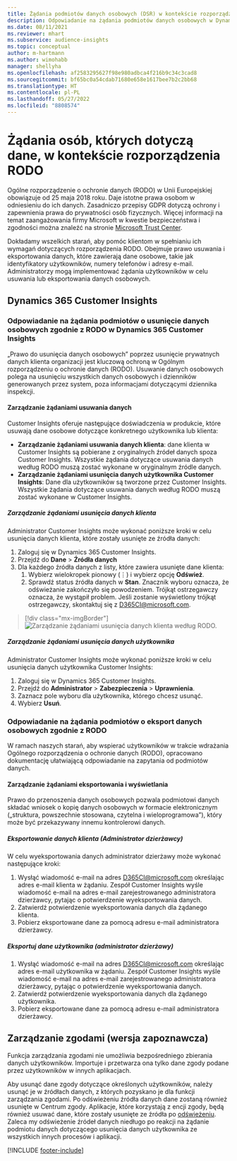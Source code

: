```yaml
---
title: Żądania podmiotów danych osobowych (DSR) w kontekście rozporządzenia RODO | Microsoft Docs
description: Odpowiadanie na żądania podmiotów danych osobowych w Dynamics 365 Customer Insights.
ms.date: 08/11/2021
ms.reviewer: mhart
ms.subservice: audience-insights
ms.topic: conceptual
author: m-hartmann
ms.author: wimohabb
manager: shellyha
ms.openlocfilehash: af2583295627f98e980adbca4f216b9c34c3cad8
ms.sourcegitcommit: bf65bc0a54cdab71680e658e1617bee7b2c2bb68
ms.translationtype: HT
ms.contentlocale: pl-PL
ms.lasthandoff: 05/27/2022
ms.locfileid: "8808574"
---
```

# <a name="data-subject-rights-dsr-requests-under-gdpr"></a>Żądania osób, których dotyczą dane, w kontekście rozporządzenia RODO

Ogólne rozporządzenie o ochronie danych (RODO) w Unii Europejskiej obowiązuje od 25 maja 2018 roku. Daje istotne prawa osobom w odniesieniu do ich danych. Zasadniczo przepisy GDPR dotyczą ochrony i zapewnienia prawa do prywatności osób fizycznych. Więcej informacji na temat zaangażowania firmy Microsoft w kwestie bezpieczeństwa i zgodności można znaleźć na stronie [Microsoft Trust Center](https://www.microsoft.com/trust-center).

Dokładamy wszelkich starań, aby pomóc klientom w spełnianiu ich wymagań dotyczących rozporządzenia RODO. Obejmuje prawo usuwania i eksportowania danych, które zawierają dane osobowe, takie jak identyfikatory użytkowników, numery telefonów i adresy e-mail. Administratorzy mogą implementować żądania użytkowników w celu usuwania lub eksportowania danych osobowych.

## <a name="dynamics-365-customer-insights"></a>Dynamics 365 Customer Insights

### <a name="responding-to-gdpr-data-subject-delete-requests-for-dynamics-365-customer-insights"></a>Odpowiadanie na żądania podmiotów o usunięcie danych osobowych zgodnie z RODO w Dynamics 365 Customer Insights

„Prawo do usunięcia danych osobowych” poprzez usunięcie prywatnych danych klienta organizacji jest kluczową ochroną w Ogólnym rozporządzeniu o ochronie danych (RODO). Usuwanie danych osobowych polega na usunięciu wszystkich danych osobowych i dzienników generowanych przez system, poza informacjami dotyczącymi dziennika inspekcji.

#### <a name="manage-data-subject-delete-requests"></a>Zarządzanie żądaniami usuwania danych

Customer Insights oferuje następujące doświadczenia w produkcie, które usuwają dane osobowe dotyczące konkretnego użytkownika lub klienta:

- **Zarządzanie żądaniami usuwania danych klienta**: dane klienta w Customer Insights są pobierane z oryginalnych źródeł danych spoza Customer Insights. Wszystkie żądania dotyczące usuwania danych według RODO muszą zostać wykonane w oryginalnym źródle danych.
- **Zarządzanie żądaniami usunięcia danych użytkownika Customer Insights**: Dane dla użytkowników są tworzone przez Customer Insights. Wszystkie żądania dotyczące usuwania danych według RODO muszą zostać wykonane w Customer Insights.

##### <a name="manage-requests-to-delete-customer-data"></a>Zarządzanie żądaniami usunięcia danych klienta

Administrator Customer Insights może wykonać poniższe kroki w celu usunięcia danych klienta, które zostały usunięte ze źródła danych:

1. Zaloguj się w Dynamics 365 Customer Insights.
2. Przejdź do **Dane** > **Źródła danych**
3. Dla każdego źródła danych z listy, które zawiera usunięte dane klienta:
   1. Wybierz wielokropek pionowy (&vellip;) i wybierz opcję **Odśwież**.
   2. Sprawdź status źródła danych w **Stan**. Znacznik wyboru oznacza, że odświeżanie zakończyło się powodzeniem. Trójkąt ostrzegawczy oznacza, że wystąpił problem. Jeśli zostanie wyświetlony trójkąt ostrzegawczy, skontaktuj się z D365CI@microsoft.com.

> [!div class="mx-imgBorder"]
> ![Zarządzanie żądaniami usunięcia danych klienta według RODO.](media/gdpr-data-sources.png "Zarządzanie żądaniami usunięcia danych klienta według RODO")

##### <a name="manage-delete-requests-for-user-data"></a>Zarządzanie żądaniami usunięcia danych użytkownika

Administrator Customer Insights może wykonać poniższe kroki w celu usunięcia danych użytkownika Customer Insights:

1. Zaloguj się w Dynamics 365 Customer Insights.
2. Przejdź do **Administrator** > **Zabezpieczenia** > **Uprawnienia**.
3. Zaznacz pole wyboru dla użytkownika, którego chcesz usunąć.
4. Wybierz **Usuń**.

### <a name="responding-to-gdpr-data-subject-export-requests"></a>Odpowiadanie na żądania podmiotów o eksport danych osobowych zgodnie z RODO

W ramach naszych starań, aby wspierać użytkowników w trakcie wdrażania Ogólnego rozporządzenia o ochronie danych (RODO), opracowano dokumentację ułatwiającą odpowiadanie na zapytania od podmiotów danych.

#### <a name="manage-export-and-view-requests"></a>Zarządzanie żądaniami eksportowania i wyświetlania

Prawo do przenoszenia danych osobowych pozwala podmiotowi danych składać wniosek o kopię danych osobowych w formacie elektronicznym („struktura, powszechnie stosowana, czytelna i wieloprogramowa”), który może być przekazywany innemu kontrolerowi danych.

##### <a name="export-customer-data-tenant-admin"></a>Eksportowanie danych klienta (Administrator dzierżawcy)

W celu wyeksportowania danych administrator dzierżawy może wykonać następujące kroki:

1. Wysłąć wiadomość e-mail na adres D365CI@microsoft.com określając adres e-mail klienta w żądaniu. Zespół Customer Insights wyśle wiadomość e-mail na adres e-mail zarejestrowanego administratora dzierżawcy, pytając o potwierdzenie wyeksportowania danych.
2. Zatwierdź potwierdzenie wyeksportowania danych dla żądanego klienta.
3. Pobierz eksportowane dane za pomocą adresu e-mail administratora dzierżawcy.

##### <a name="export-user-data-tenant-admin"></a>Eksportuj dane użytkownika (administrator dzierżawy)

1. Wysłąć wiadomość e-mail na adres D365CI@microsoft.com określając adres e-mail użytkownika w żądaniu. Zespół Customer Insights wyśle wiadomość e-mail na adres e-mail zarejestrowanego administratora dzierżawcy, pytając o potwierdzenie wyeksportowania danych.
2. Zatwierdź potwierdzenie wyeksportowania danych dla żądanego użytkownika.
3. Pobierz eksportowane dane za pomocą adresu e-mail administratora dzierżawcy.

## <a name="consent-management-preview"></a>Zarządzanie zgodami (wersja zapoznawcza)

Funkcja zarządzania zgodami nie umożliwia bezpośredniego zbierania danych użytkowników. Importuje i przetwarza ona tylko dane zgody podane przez użytkowników w innych aplikacjach.

Aby usunąć dane zgody dotyczące określonych użytkowników, należy usunąć je w źródłach danych, z których pozyskano je dla funkcji zarządzania zgodami. Po odświeżeniu źródła danych dane zostaną również usunięte w Centrum zgody. Aplikacje, które korzystają z encji zgody, będą również usuwać dane, które zostały usunięte ze źródła po [odświeżeniu](system.md#refresh-processes). Zaleca my odświeżenie źródeł danych niedługo po reakcji na żądanie podmiotu danych dotyczącego usunięcia danych użytkownika ze wszystkich innych procesów i aplikacji.

[!INCLUDE [footer-include](includes/footer-banner.md)]